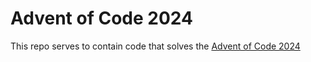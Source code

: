 # Advent of Code 2024

This repo serves to contain code that solves the [Advent of Code 2024](https://adventofcode.com/2024)
